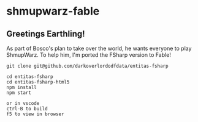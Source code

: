 # shmupwarz-fable

## Greetings Earthling!

As part of Bosco's plan to take over the world, he wants everyone to play ShmupWarz. 
To help him, I'm ported the FSharp version to Fable! 

    git clone git@github.com/darkoverlordodfdata/entitas-fsharp

    cd entitas-fsharp
    cd entitas-fsharp-html5
    npm install
    npm start

    or in vscode
    ctrl-B to build
    f5 to view in browser